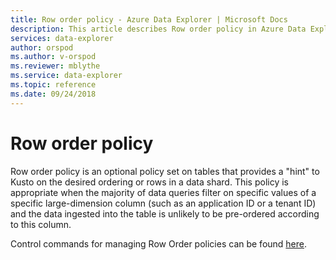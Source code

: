 ```yaml
---
title: Row order policy - Azure Data Explorer | Microsoft Docs
description: This article describes Row order policy in Azure Data Explorer.
services: data-explorer
author: orspod
ms.author: v-orspod
ms.reviewer: mblythe
ms.service: data-explorer
ms.topic: reference
ms.date: 09/24/2018
---
```

# Row order policy

Row order policy is an optional policy set on tables that provides a "hint" to Kusto
on the desired ordering or rows in a data shard. This policy is appropriate when
the majority of data queries filter on specific values of a specific large-dimension column
(such as an application ID or a tenant ID) and the data ingested into the table is unlikely
to be pre-ordered according to this column.

Control commands for managing Row Order policies can be found [here](../management/roworder-policy.md). 